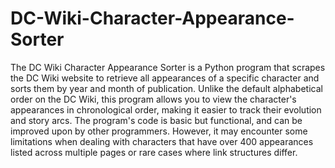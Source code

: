 # DC-Wiki-Character-Appearance-Sorter
The DC Wiki Character Appearance Sorter is a Python program that scrapes the DC Wiki website to retrieve all appearances of a specific character and sorts 
them by year and month of publication. Unlike the default alphabetical order on the DC Wiki, this program allows you to view the character's appearances in 
chronological order, making it easier to track their evolution and story arcs. The program's code is basic but functional, and can be improved upon by other 
programmers. However, it may encounter some limitations when dealing with characters that have over 400 appearances listed across multiple pages or rare cases 
where link structures differ.
